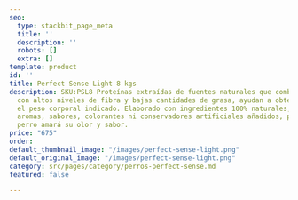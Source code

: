 ```yaml
---
seo:
  type: stackbit_page_meta
  title: ''
  description: ''
  robots: []
  extra: []
template: product
id: ''
title: Perfect Sense Light 8 kgs
description: SKU:PSL8 Proteínas extraídas de fuentes naturales que combinadas perfectamente
  con altos niveles de fibra y bajas cantidades de grasa, ayudan a obtener y mantener
  el peso corporal indicado. Elaborado con ingredientes 100% naturales, no contiene
  aromas, sabores, colorantes ni conservadores artificiales añadidos, por lo que el
  perro amará su olor y sabor.
price: "675"
order: 
default_thumbnail_image: "/images/perfect-sense-light.png"
default_original_image: "/images/perfect-sense-light.png"
category: src/pages/category/perros-perfect-sense.md
featured: false

---
```

